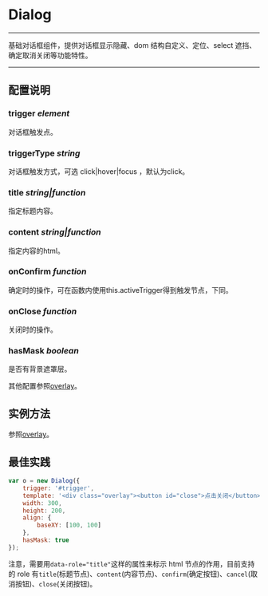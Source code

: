 
# Dialog

---

基础对话框组件，提供对话框显示隐藏、dom 结构自定义、定位、select 遮挡、确定取消关闭等功能特性。

---

## 配置说明

### trigger *element*

对话框触发点。

### triggerType *string*

对话框触发方式，可选 click|hover|focus ，默认为click。

### title *string|function*

指定标题内容。

### content *string|function*

指定内容的html。

### onConfirm *function*

确定时的操作，可在函数内使用this.activeTrigger得到触发节点，下同。

### onClose *function*

关闭时的操作。

### hasMask *boolean*

是否有背景遮罩层。



其他配置参照[overlay](overlay/README.md)。


## 实例方法

参照[overlay](overlay/README.md)。

## 最佳实践

```js
var o = new Dialog({
    trigger: '#trigger',
    template: '<div class="overlay"><button id="close">点击关闭</button></div>',
    width: 300,
    height: 200,
    align: {
        baseXY: [100, 100]
    },
    hasMask: true
});
```

注意，需要用`data-role="title"`这样的属性来标示 html 节点的作用，目前支持的 role 有`title`(标题节点)、`content`(内容节点)、`confirm`(确定按钮)、`cancel`(取消按钮)、`close`(关闭按钮)。

